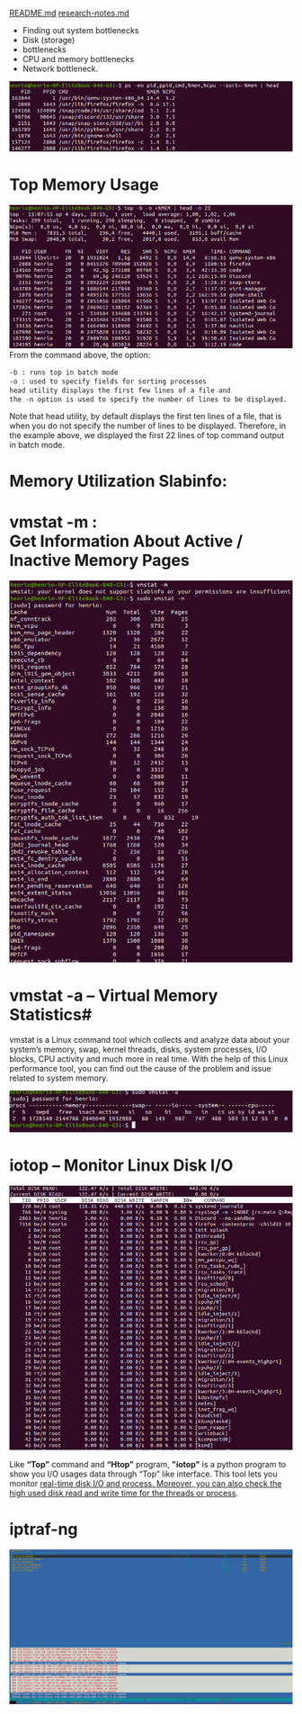 [README.md](README.md#sub-section)
[research-notes.md](research-notes.md#sub-section)


- Finding out system bottlenecks
- Disk (storage)
- bottlenecks
- CPU and memory bottlenecks
- Network bottleneck.

![This is an image](/assets/images/ps.png)

# Top Memory Usage

![This is an image](/assets/images/top-HP-henri.png)
<br>From the command above, the option:

    -b : runs top in batch mode
    -o : used to specify fields for sorting processes
    head utility displays the first few lines of a file and
    the -n option is used to specify the number of lines to be displayed.

Note that head utility, by default displays the first ten lines of a file, that is when you do not specify the number of lines to be displayed. Therefore, in the example above, we displayed the first 22 lines of top command output in batch mode.

# Memory Utilization Slabinfo: ##

# vmstat -m : <br>Get Information About Active / Inactive Memory Pages</b>

![This is an image](/assets/images/vmstat-m.png)


# vmstat -a – Virtual Memory Statistics#

vmstat is a Linux command tool which collects and analyze data about your system’s memory, swap, kernel threads, disks, system processes, I/O blocks, CPU activity and much more in real time. With the help of this Linux performance tool, you can find out the cause of the problem and issue related to system memory.<br>

![This is an image](/assets/images/vmstat-a.png)

# iotop – Monitor Linux Disk I/O

![This is an image](/assets/images/iotop.png)

Like <b>“Top”</b> command and <b>“Htop”</b> program, <b>"iotop"</b> is a python program to show you I/O usages data through “Top” like interface. This tool lets you monitor <u>real-time disk I/O and process. Moreover, you can also check the high used disk read and write time for the threads or process</u>.

# iptraf-ng

![This is an image](/assets/images/iptraf-ng.png)

